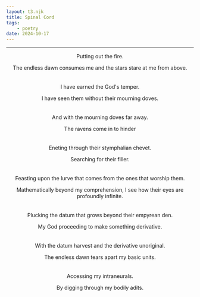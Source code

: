 ```yaml
---
layout: t3.njk
title: Spinal Cord
tags:
    - poetry
date: 2024-10-17
---
```


<style>
   p{
    text-align: center;
   }

   h2{
    text-align: center;
   }
</style>

---

Putting out the fire.

The endless dawn consumes me and the stars stare at me from above.
<br><br><br>
I have earned the God's temper.

I have seen them without their mourning doves.
<br><br><br>
And with the mourning doves far away.

The ravens come in to hinder
<br><br><br>
Eneting through their stymphalian chevet.

Searching for their filler.
<br><br><br>
Feasting upon the lurve that comes from the ones that worship them.

Mathematically beyond my comprehension, I see how their eyes are profoundly infinite.
<br><br><br>
Plucking the datum that grows beyond their empyrean den.

My God proceeding to make something derivative.
<br><br><br>
With the datum harvest and the derivative unoriginal.

The endless dawn tears apart my basic units.
<br><br><br>
Accessing my intraneurals.

By digging through my bodily adits.